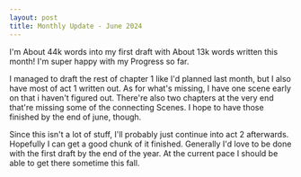 ```yaml
---
layout: post
title: Monthly Update - June 2024
---
```


I'm About 44k words into my first draft with About 13k words written this month! I'm super happy with my Progress so far.

I managed to draft the rest of chapter 1 like I'd planned last month, but I also have most of act 1 written out. As for what's missing, I have one scene early on that i haven't figured out. There're also two chapters at the very end that're missing some of the connecting Scenes. I hope to have those finished by the end of june, though.

Since this isn't a lot of stuff, I'll probably just continue into act 2 afterwards. Hopefully I can get a good chunk of it finished. Generally I'd love to be done with the first draft by the end of the year. At the current pace I should be able to get there sometime this fall.
